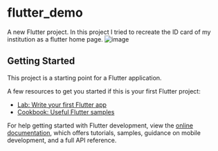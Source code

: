 # flutter_demo

A new Flutter project. In this project I tried to recreate the ID card of my institution as a flutter home page.
![image](https://github.com/Mahtab-Nur-Fardin/Flutter-Industrial-Training/assets/86980729/45fd3d91-5b47-4a67-b6ad-61c0f8e3c1ce)


## Getting Started

This project is a starting point for a Flutter application.

A few resources to get you started if this is your first Flutter project:

- [Lab: Write your first Flutter app](https://docs.flutter.dev/get-started/codelab)
- [Cookbook: Useful Flutter samples](https://docs.flutter.dev/cookbook)

For help getting started with Flutter development, view the
[online documentation](https://docs.flutter.dev/), which offers tutorials,
samples, guidance on mobile development, and a full API reference.
